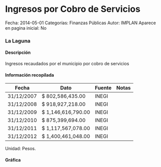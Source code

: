 Ingresos por Cobro de Servicios
=====

Fecha: 2014-05-01
Categorías: Finanzas Públicas
Autor: IMPLAN
Aparece en pagina inicial: No

### La Laguna

#### Descripción

Ingresos recaudados por el municipio por cobro de servicios

#### Información recopilada

<table class="table table-hover table-bordered matriz">
  <thead>
    <tr><th>Fecha</th><th>Dato</th><th>Fuente</th><th>Notas</th></tr>
  </thead>
  <tbody>
    <tr><td class="centrado">31/12/2007</td><td class="derecha">$ 802,586,435.00</td><td>INEGI</td><td></td></tr>
    <tr><td class="centrado">31/12/2008</td><td class="derecha">$ 918,927,218.00</td><td>INEGI</td><td></td></tr>
    <tr><td class="centrado">31/12/2009</td><td class="derecha">$ 1,146,616,790.00</td><td>INEGI</td><td></td></tr>
    <tr><td class="centrado">31/12/2010</td><td class="derecha">$ 875,399,694.00</td><td>INEGI</td><td></td></tr>
    <tr><td class="centrado">31/12/2011</td><td class="derecha">$ 1,117,567,078.00</td><td>INEGI</td><td></td></tr>
    <tr><td class="centrado">31/12/2012</td><td class="derecha">$ 1,400,461,048.00</td><td>INEGI</td><td></td></tr>
  </tbody>
</table>

Unidad: Pesos.

#### Gráfica

<div id="Morrisxdnxbjlr" class="grafica"></div>
  <!-- JAVASCRIPT DE LA GRAFICA EN Morrisxdnxbjlr -->
  <script>
  new Morris.Line({
    element: 'Morrisxdnxbjlr',
    data: [
      { fecha: '2007-12-31', dato: 802586435.00 },
      { fecha: '2008-12-31', dato: 918927218.00 },
      { fecha: '2009-12-31', dato: 1146616790.00 },
      { fecha: '2010-12-31', dato: 875399694.00 },
      { fecha: '2011-12-31', dato: 1117567078.00 },
      { fecha: '2012-12-31', dato: 1400461048.00 }
    ],
    xkey: 'fecha',
    ykeys: ['dato'],
    labels: ['Dato'],
    lineColors: ['#FF5B02'],
    xLabelFormat: function(d) {
      return d.getDate()+'/'+(d.getMonth()+1)+'/'+d.getFullYear();
    },
    dateFormat: function (ts) {
      var d = new Date(ts);
      return d.getDate() + '/' + (d.getMonth() + 1) + '/' + d.getFullYear();
    }
  });
  </script>
